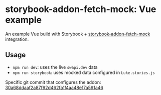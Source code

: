# storybook-addon-fetch-mock: Vue example

An example Vue build with Storybook + [storybook-addon-fetch-mock](https://github.com/JohnAlbin/storybook-addon-fetch-mock) integration.

## Usage

- `npm run dev`: uses the live `swapi.dev` data
- `npm run storybook`: uses mocked data configured in `Luke.stories.js`

Specific git commit that configures the addon: [30a68ddaaf2a87f92d462fa1f4aa48e17a591a46](https://github.com/JohnAlbin/storybook-addon-fetch-mock-vue-example/commit/30a68ddaaf2a87f92d462fa1f4aa48e17a591a46)
